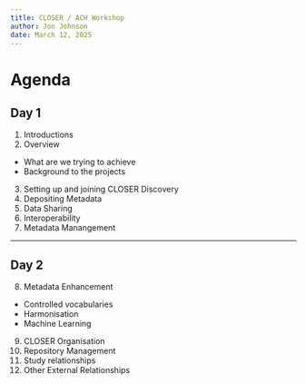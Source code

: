 ```yaml
---
title: CLOSER / ACH Workshop
author: Jon Johnson
date: March 12, 2025
---
```


# Agenda

## Day 1

1. Introductions
2. Overview
  - What are we trying to achieve
  - Background to the projects
3. Setting up and joining CLOSER Discovery
4. Depositing Metadata
5. Data Sharing
6. Interoperability
7. Metadata Manangement

---

## Day 2

8. Metadata Enhancement
  - Controlled vocabularies
  - Harmonisation
  - Machine Learning
9. CLOSER Organisation
10. Repository Management
11. Study relationships
12. Other External Relationships

